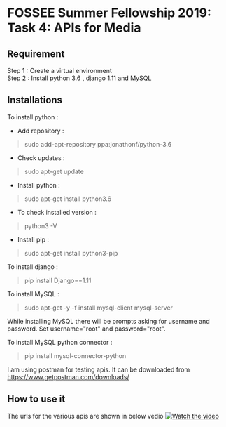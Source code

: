 # FOSSEE Summer Fellowship 2019: Task 4: APIs for Media

## Requirement

Step 1 : Create a virtual environment <br />
Step 2 : Install python 3.6 , django 1.11 and MySQL <br /> 

## Installations

To install python :

* Add repository : 

> sudo add-apt-repository ppa:jonathonf/python-3.6


* Check updates  : 

> sudo apt-get update

* Install python : 

> sudo apt-get install python3.6

* To check installed version : 

> python3 -V

* Install pip : 

> sudo apt-get install python3-pip

To install django : 

> pip install Django==1.11

To install MySQL : 

> sudo apt-get -y -f install mysql-client mysql-server

While installing MySQL there will be prompts asking for username and password. Set username="root" and password="root".

To install MySQL python connector :

> pip install mysql-connector-python

I am using postman for testing apis. It can be downloaded from https://www.getpostman.com/downloads/

## How to use it
The urls for the various apis are shown in below vedio
[![Watch the video](https://img.youtube.com/vi/bRsRVLRs4Jc/maxresdefault.jpg)](https://youtu.be/bRsRVLRs4Jc)

